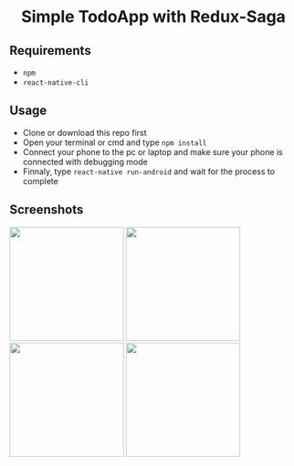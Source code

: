 <h1 align="center">Simple TodoApp with Redux-Saga</h1>

## Requirements

- `npm`
- `react-native-cli`

## Usage

- Clone or download this repo first
- Open your terminal or cmd and type `npm install`
- Connect your phone to the pc or laptop and make sure your phone is connected with debugging mode
- Finnaly, type `react-native run-android` and wait for the process to complete

## Screenshots

<div style={flex-direction:row}>
    <img src="https://imgur.com/D12VkHf.png" width=200/>
    <img src="https://imgur.com/mWNosz3.png" width=200/>
    <img src="https://imgur.com/aYavJA0.png" width=200/>
    <img src="https://imgur.com/3n54eTI.png" width=200/>
</div>